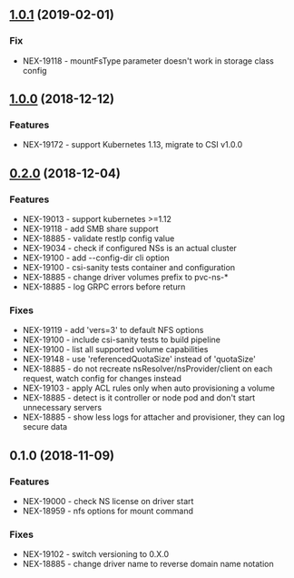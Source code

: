 <a name="1.0.1"></a>
## [1.0.1](https://github.com/Nexenta/nexentastor-csi-driver/compare/v1.0.0...1.0.1) (2019-02-01)

### Fix

* NEX-19118 - mountFsType parameter doesn't work in storage class config


<a name="1.0.0"></a>
## [1.0.0](https://github.com/Nexenta/nexentastor-csi-driver/compare/v0.2.0...v1.0.0) (2018-12-12)

### Features

* NEX-19172 - support Kubernetes 1.13, migrate to CSI v1.0.0


<a name="0.2.0"></a>
## [0.2.0](https://github.com/Nexenta/nexentastor-csi-driver/compare/v0.1.0...v0.2.0) (2018-12-04)

### Features

* NEX-19013 - support kubernetes >=1.12
* NEX-19118 - add SMB share support
* NEX-18885 - validate restIp config value
* NEX-19034 - check if configured NSs is an actual cluster
* NEX-19100 - add --config-dir cli option
* NEX-19100 - csi-sanity tests container and configuration
* NEX-18885 - change driver volumes prefix to pvc-ns-*
* NEX-18885 - log GRPC errors before return

### Fixes

* NEX-19119 - add 'vers=3' to default NFS options
* NEX-19100 - include csi-sanity tests to build pipeline
* NEX-19100 - list all supported volume capabilities
* NEX-19148 - use 'referencedQuotaSize' instead of 'quotaSize'
* NEX-18885 - do not recreate nsResolver/nsProvider/client on each request, watch config for changes instead
* NEX-19103 - apply ACL rules only when auto provisioning a volume
* NEX-18885 - detect is it controller or node pod and don't start unnecessary servers
* NEX-18885 - show less logs for attacher and provisioner, they can log secure data


<a name="0.1.0"></a>
## 0.1.0 (2018-11-09)

### Features

* NEX-19000 - check NS license on driver start
* NEX-18959 - nfs options for mount command

### Fixes

* NEX-19102 - switch versioning to 0.X.0
* NEX-18885 - change driver name to reverse domain name notation
